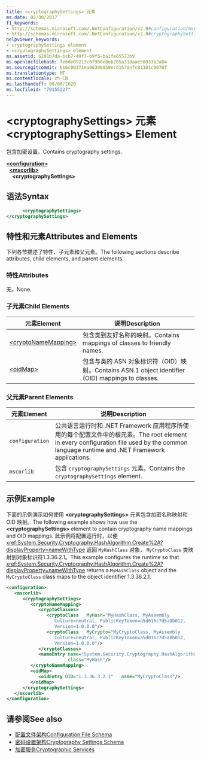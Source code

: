 ```yaml
---
title: <cryptographySettings> 元素
ms.date: 03/30/2017
f1_keywords:
- http://schemas.microsoft.com/.NetConfiguration/v2.0#configuration/mscorlib/cryptographySettings
- http://schemas.microsoft.com/.NetConfiguration/v2.0#cryptographySettings
helpviewer_keywords:
- cryptographySettings element
- <cryptographySettings> element
ms.assetid: 6201b7da-bcb7-49f7-b9f5-ba1fe05573b9
ms.openlocfilehash: fe6de09213c6f980e8eb205a318aae50033b2a84
ms.sourcegitcommit: b16c00371ea06398859ecd157defc81301c9070f
ms.translationtype: MT
ms.contentlocale: zh-CN
ms.lasthandoff: 06/06/2020
ms.locfileid: "79155227"
---
```

# <a name="cryptographysettings-element"></a><span data-ttu-id="3af32-102">\<cryptographySettings> 元素</span><span class="sxs-lookup"><span data-stu-id="3af32-102">\<cryptographySettings> Element</span></span>
<span data-ttu-id="3af32-103">包含加密设置。</span><span class="sxs-lookup"><span data-stu-id="3af32-103">Contains cryptography settings.</span></span>  

[**\<configuration>**](../configuration-element.md)\
&nbsp;&nbsp;[**\<mscorlib>**](mscorlib-element-for-cryptography-settings.md)\
&nbsp;&nbsp;&nbsp;&nbsp;**\<cryptographySettings>**

## <a name="syntax"></a><span data-ttu-id="3af32-104">语法</span><span class="sxs-lookup"><span data-stu-id="3af32-104">Syntax</span></span>  
  
```xml  
      <cryptographySettings>
</cryptographySettings>  
```  
  
## <a name="attributes-and-elements"></a><span data-ttu-id="3af32-105">特性和元素</span><span class="sxs-lookup"><span data-stu-id="3af32-105">Attributes and Elements</span></span>  
 <span data-ttu-id="3af32-106">下列各节描述了特性、子元素和父元素。</span><span class="sxs-lookup"><span data-stu-id="3af32-106">The following sections describe attributes, child elements, and parent elements.</span></span>  
  
### <a name="attributes"></a><span data-ttu-id="3af32-107">特性</span><span class="sxs-lookup"><span data-stu-id="3af32-107">Attributes</span></span>  
 <span data-ttu-id="3af32-108">无。</span><span class="sxs-lookup"><span data-stu-id="3af32-108">None.</span></span>  
  
### <a name="child-elements"></a><span data-ttu-id="3af32-109">子元素</span><span class="sxs-lookup"><span data-stu-id="3af32-109">Child Elements</span></span>  
  
|<span data-ttu-id="3af32-110">元素</span><span class="sxs-lookup"><span data-stu-id="3af32-110">Element</span></span>|<span data-ttu-id="3af32-111">说明</span><span class="sxs-lookup"><span data-stu-id="3af32-111">Description</span></span>|  
|-------------|-----------------|  
|[\<cryptoNameMapping>](cryptonamemapping-element.md)|<span data-ttu-id="3af32-112">包含类到友好名称的映射。</span><span class="sxs-lookup"><span data-stu-id="3af32-112">Contains mappings of classes to friendly names.</span></span>|  
|[\<oidMap>](oidmap-element.md)|<span data-ttu-id="3af32-113">包含与类的 ASN 对象标识符（OID）映射。</span><span class="sxs-lookup"><span data-stu-id="3af32-113">Contains ASN.1 object identifier (OID) mappings to classes.</span></span>|  
  
### <a name="parent-elements"></a><span data-ttu-id="3af32-114">父元素</span><span class="sxs-lookup"><span data-stu-id="3af32-114">Parent Elements</span></span>  
  
|<span data-ttu-id="3af32-115">元素</span><span class="sxs-lookup"><span data-stu-id="3af32-115">Element</span></span>|<span data-ttu-id="3af32-116">说明</span><span class="sxs-lookup"><span data-stu-id="3af32-116">Description</span></span>|  
|-------------|-----------------|  
|`configuration`|<span data-ttu-id="3af32-117">公共语言运行时和 .NET Framework 应用程序所使用的每个配置文件中的根元素。</span><span class="sxs-lookup"><span data-stu-id="3af32-117">The root element in every configuration file used by the common language runtime and .NET Framework applications.</span></span>|  
|`mscorlib`|<span data-ttu-id="3af32-118">包含 `cryptographySettings` 元素。</span><span class="sxs-lookup"><span data-stu-id="3af32-118">Contains the `cryptographySettings` element.</span></span>|  
  
## <a name="example"></a><span data-ttu-id="3af32-119">示例</span><span class="sxs-lookup"><span data-stu-id="3af32-119">Example</span></span>  
 <span data-ttu-id="3af32-120">下面的示例演示如何使用 **\<cryptographySettings>** 元素包含加密名称映射和 OID 映射。</span><span class="sxs-lookup"><span data-stu-id="3af32-120">The following example shows how use the **\<cryptographySettings>** element to contain cryptography name mappings and OID mappings.</span></span> <span data-ttu-id="3af32-121">此示例将配置运行时，以便 <xref:System.Security.Cryptography.HashAlgorithm.Create%2A?displayProperty=nameWithType> 返回 `MyHashClass` 对象， `MyCryptoClass` 类映射到对象标识符1.3.36.2.1。</span><span class="sxs-lookup"><span data-stu-id="3af32-121">This example configures the runtime so that <xref:System.Security.Cryptography.HashAlgorithm.Create%2A?displayProperty=nameWithType> returns a `MyHashClass` object and the `MyCryptoClass` class maps to the object identifier 1.3.36.2.1.</span></span>  
  
```xml  
<configuration>  
   <mscorlib>  
      <cryptographySettings>  
         <cryptoNameMapping>  
            <cryptoClasses>  
               <cryptoClass   MyHash="MyHashClass, MyAssembly  
                  Culture=neutral, PublicKeyToken=a5d015c7d5a0b012,  
                  Version=1.0.0.0"/>  
               <cryptoClass   MyCrypto="MyCryptoClass, MyAssembly  
                  Culture=neutral, PublicKeyToken=a5d015c7d5a0b012,  
                  Version=1.0.0.0"/>  
            </cryptoClasses>  
            <nameEntry name="System.Security.Cryptography.HashAlgorithm"  
                       class="MyHash"/>  
         </cryptoNameMapping>  
         <oidMap>  
            <oidEntry OID="1.3.36.3.2.1"   name="MyCryptoClass"/>  
         </oidMap>  
      </cryptographySettings>  
   </mscorlib>  
</configuration>  
```  
  
## <a name="see-also"></a><span data-ttu-id="3af32-122">请参阅</span><span class="sxs-lookup"><span data-stu-id="3af32-122">See also</span></span>

- [<span data-ttu-id="3af32-123">配置文件架构</span><span class="sxs-lookup"><span data-stu-id="3af32-123">Configuration File Schema</span></span>](../index.md)
- [<span data-ttu-id="3af32-124">密码设置架构</span><span class="sxs-lookup"><span data-stu-id="3af32-124">Cryptography Settings Schema</span></span>](index.md)
- [<span data-ttu-id="3af32-125">加密服务</span><span class="sxs-lookup"><span data-stu-id="3af32-125">Cryptographic Services</span></span>](../../../../standard/security/cryptographic-services.md)
